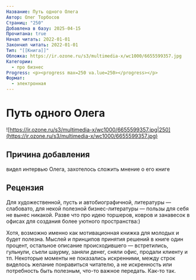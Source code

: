 ```yaml
---
Название: Путь одного Олега
Автор: Олег Торбосов
Страниц: "250"
Добавлена в базу: 2025-04-15
Прочитана: true
Начал читать: 2022-01-01
Закончил читать: 2022-01-01
Тип: "[[Книга]]"
Обложка: https://ir.ozone.ru/s3/multimedia-x/wc1000/6655599357.jpg
Категории:
  - про бизнес
Progress: <p><progress max=250 va.lue=250></progress></p>
Формат:
  - электронная
---
```

# Путь одного Олега

![https://ir.ozone.ru/s3/multimedia-x/wc1000/6655599357.jpg|250](https://ir.ozone.ru/s3/multimedia-x/wc1000/6655599357.jpg)

## Причина добавления

видел интервью Олега, захотелось сложить мнение о его книге
## Рецензия

Для художественной, пусть и автобиографичной, литературы — слабовато, для некой полезной бизнес-литературы — пользы для себя не вынес никакой. Разве что про идею торшеров, ковров и занавесок в офисах для создания более уютного пространства:)

Хотя, возможно именно как мотивационная книжка для молодых и будет полезна. Мыслей и принципов принятия решений в книге один процент, остальное описание происходившего — встретились, гульнули, съели шаурму, заняли денег, сняли офис, продали клиенту и тп. Некоторые моменты не показались искренними, между строк виделось желание понравиться читателю, а не искренность или потребность быть полезным, что-то важное передать. Как-то так.